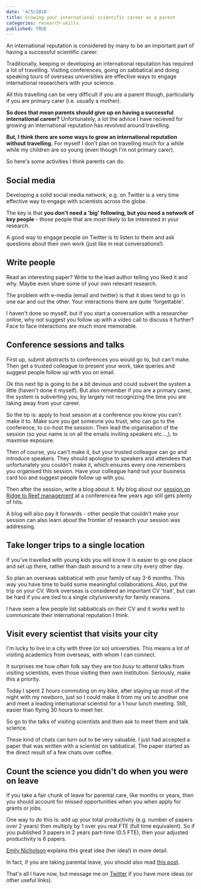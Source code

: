 ```yaml
---
date: '4/5/2018'
title: Growing your international scientific career as a parent
categories: research-skills
published: TRUE
---
```


An international reputation is considered by many to be an important part of having a successful scientific career.

Traditionally, keeping or developing an international reputation has required a lot of travelling. Visiting conferences, going on sabbatical and doing speaking tours of overseas universities are effective ways to engage international researchers with your science.

All this travelling can be very difficult if you are a parent though, particularly if you are primary carer (i.e. usually a mother).

**So does that mean parents should give up on having a successful international career?** Unfortunately, a lot the advice I have recieved for growing an international reputation has revolved around travelling.

**But, I think there are some ways to grow an international reputation without travelling.** For myself I don't plan on travelling much for a while while my children are so young (even though I'm not primary carer).

So here's some activities I think parents can do.

## Social media

Developing a solid social media network, e.g. on Twitter is a very time effective way to engage with scientists across the globe.

The key is that **you don't need a 'big' following, but you need a network of key people** - those people that are most likely to be interested in your research.

A good way to engage people on Twitter is to listen to them and ask questions about their own work (just like in real conversations!).

## Write people

Read an interesting paper? Write to the lead author telling you liked it and why. Maybe even share some of your own relevant research.

The problem with e-media (email and twitter) is that it does tend to go in one ear and out the other. Your interactions there are quite 'forgettable'.

I haven't done so myself, but if you start a conversation with a researcher online, why not suggest you follow up with a video call to discuss it further? Face to face interactions are much more memorable.

## Conference sessions and talks

First up, submit abstracts to conferences you would go to, but can't make. Then get a trusted colleague to present your work, take queries and suggest people follow up with you on email.

Ok this next tip is going to be a bit devious and could subvert the system a little (haven't done it myself). But also remember if you are a primary carer, the system is subverting you, by largely not recognizing the time you are taking away from your career.

So the tip is: apply to host session at a conference you know you can't make it to. Make sure you get someone you trust, who can go to the conference, to co-host the session. Then lead the organisation of the session (so your name is on all the emails inviting speakers etc...,), to maxmise exposure.

Then of course, you can't make it, but your trusted colleague can go and introduce speakers. They should apologise to speakers and attendees that unfortunately you couldn't make it, which ensures every one remembers you organised this session. Have your colleague hand out your business card too and suggest people follow up with you.

Then after the session, write a blog about it. My blog about our [session on Ridge to Reef management](https://catchmenttocoast.wordpress.com/2016/06/25/ridge-to-reef-management-approaches/) at a conferencea few years ago still gets plenty of hits.

A blog will also pay it forwards - other people that couldn't make your session can also learn about the frontier of research your session was addressing.

## Take longer trips to a single location

If you've travelled with young kids you will know it is easier to go one place and set up there, rather than dash around to a new city every other day.

So plan an overseas sabbatical with your family of say 3-6 months. This way you have time to build some meaningful collaborations. Also, put the trip on your CV. Work overseas is considered an important CV 'trait', but can be hard if you are tied to a single city/university for family reasons.

I have seen a few people list sabbaticals on their CV and it works well to communicate their international reputation I think.

## Visit every scientist that visits your city

I'm lucky to live in a city with three (or so) universities. This means a lot of visiting academics from overseas, with whom I can connect.

It surprises me how often folk say they are *too busy* to attend talks from visiting scientists, even those visiting their own institution. Seriously, make this a priority.

Today I spent 2 hours commuting on my bike, after staying up most of the night with my newborn, just so I could make it from my uni to another one and meet a leading international scientist for a 1 hour lunch meeting. Still, easier than flying 30 hours to meet her.

So go to the talks of visiting scientists and then ask to meet them and talk science.

These kind of chats can turn out to be very valuable. I just had accepted a paper that was written with a scientist on sabbatical. The paper started as the direct result of a few chats over coffee.

## Count the science you didn't do when you were on leave

If you take a fair chunk of leave for parental care, like months or years, then you should account for missed opportunities when you when  apply for grants or jobs.

One way to do this is: add up your total productivity (e.g. number of papers over 2 years) then multiply by 1 over you real FTE (full time equivalent). So if you published 3 papers in 2 years part-time (0.5 FTE), then your adjusted productivity is 6 papers.

[Emily Nicholson](https://emilynicholson.wordpress.com/2015/05/15/metrics-for-mums-tips-for-writing-about-a-track-record-with-career-interruptions/) explains this great idea (her idea!) in more detail.

In fact, if you are taking parental leave, you should also read [this post](https://emilynicholson.wordpress.com/2016/03/30/10-tips-for-dealing-with-work-and-parental-leave/).

That's all I have now, but message me on [Twitter](https://twitter.com/bluecology) if you have more ideas (or other useful links).
